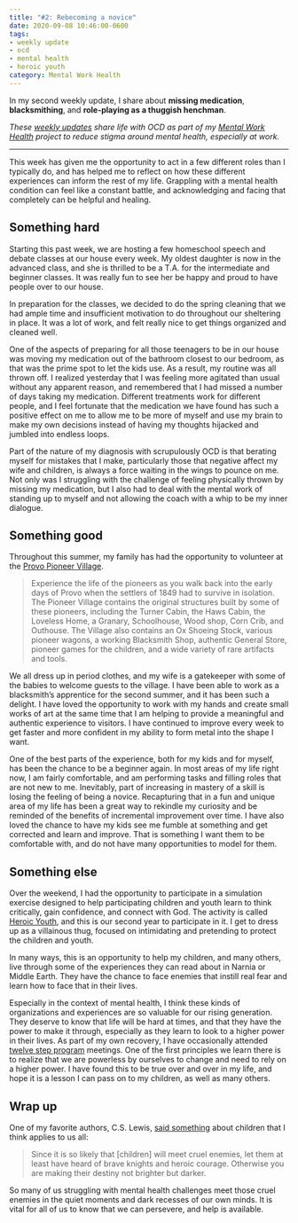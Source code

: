 ```yaml
---
title: "#2: Rebecoming a novice"
date: 2020-09-08 10:46:00-0600
tags:
- weekly update
- ocd
- mental health
- heroic youth
category: Mental Work Health
---
```


In my second weekly update, I share about **missing medication**, **blacksmithing**, and **role-playing as a thuggish henchman**.

_These [weekly updates](https://bennorris.com/tags/weekly-update/) share life with OCD as part of my [Mental Work Health](https://bennorris.com/mental-work-health) project to reduce stigma around mental health, especially at work._

***

This week has given me the opportunity to act in a few different roles than I typically do, and has helped me to reflect on how these different experiences can inform the rest of my life. Grappling with a mental health condition can feel like a constant battle, and acknowledging and facing that completely can be helpful and healing.

## Something hard

Starting this past week, we are hosting a few homeschool speech and debate classes at our house every week. My oldest daughter is now in the advanced class, and she is thrilled to be a T.A. for the intermediate and beginner classes. It was really fun to see her be happy and proud to have people over to our house.

In preparation for the classes, we decided to do the spring cleaning that we had ample time and insufficient motivation to do throughout our sheltering in place. It was a lot of work, and felt really nice to get things organized and cleaned well.

One of the aspects of preparing for all those teenagers to be in our house was moving my medication out of the bathroom closest to our bedroom, as that was the prime spot to let the kids use. As a result, my routine was all thrown off. I realized yesterday that I was feeling more agitated than usual without any apparent reason, and remembered that I had missed a number of days taking my medication. Different treatments work for different people, and I feel fortunate that the medication we have found has such a positive effect on me to allow me to be more of myself and use my brain to make my own decisions instead of having my thoughts hijacked and jumbled into endless loops.

Part of the nature of my diagnosis with scrupulously OCD is that berating myself for mistakes that I make, particularly those that negative affect my wife and children, is always a force waiting in the wings to pounce on me. Not only was I struggling with the challenge of feeling physically thrown by missing my medication, but I also had to deal with the mental work of standing up to myself and not allowing the coach with a whip to be my inner dialogue.


## Something good

Throughout this summer, my family has had the opportunity to volunteer at the [Provo Pioneer Village](http://www.provopioneervillage.org/).

> Experience the life of the pioneers as you walk back into the early days of Provo when the settlers of 1849 had to survive in isolation.  The Pioneer Village contains the original structures built by some of these pioneers, including the Turner Cabin, the Haws Cabin, the Loveless Home, a Granary, Schoolhouse, Wood shop, Corn Crib, and Outhouse.  The Village also contains an Ox Shoeing Stock, various pioneer wagons, a working Blacksmith Shop, authentic General Store, pioneer games for the children, and a wide variety of rare artifacts and tools.

We all dress up in period clothes, and my wife is a gatekeeper with some of the babies to welcome guests to the village. I have been able to work as a blacksmith’s apprentice for the second summer, and it has been such a delight. I have loved the opportunity to work with my hands and create small works of art at the same time that I am helping to provide a meaningful and authentic experience to visitors. I have continued to improve every week to get faster and more confident in my ability to form metal into the shape I want.

One of the best parts of the experience, both for my kids and for myself, has been the chance to be a beginner again. In most areas of my life right now, I am fairly comfortable, and am performing tasks and filling roles that are not new to me. Inevitably, part of increasing in mastery of a skill is losing the feeling of being a novice. Recapturing that in a fun and unique area of my life has been a great way to rekindle my curiosity and be reminded of the benefits of incremental improvement over time. I have also loved the chance to have my kids see me fumble at something and get corrected and learn and improve. That is something I want them to be comfortable with, and do not have many opportunities to model for them.


## Something else

Over the weekend, I had the opportunity to participate in a simulation exercise designed to help participating children and youth learn to think critically, gain confidence, and connect with God. The activity is called [Heroic Youth](https://heroicyouth.org/), and this is our second year to participate in it. I get to dress up as a villainous thug, focused on intimidating and pretending to protect the children and youth.

In many ways, this is an opportunity to help my children, and many others, live through some of the experiences they can read about in Narnia or Middle Earth. They have the chance to face enemies that instill real fear and learn how to face that in their lives.

Especially in the context of mental health, I think these kinds of organizations and experiences are so valuable for our rising generation. They deserve to know that life will be hard at times, and that they have the power to make it through, especially as they learn to look to a higher power in their lives. As part of my own recovery, I have occasionally attended [twelve step program](https://en.wikipedia.org/wiki/Twelve-step_program) meetings. One of the first principles we learn there is to realize that we are powerless by ourselves to change and need to rely on a higher power. I have found this to be true over and over in my life, and hope it is a lesson I can pass on to my children, as well as many others.

## Wrap up
One of my favorite authors, C.S. Lewis, [said something](https://www.azquotes.com/quote/358506) about children that I think applies to us all:

> Since it is so likely that [children] will meet cruel enemies, let them at least have heard of brave knights and heroic courage. Otherwise you are making their destiny not brighter but darker.

So many of us struggling with mental health challenges meet those cruel enemies in the quiet moments and dark recesses of our own minds. It is vital for all of us to know that we can persevere, and help is available.


